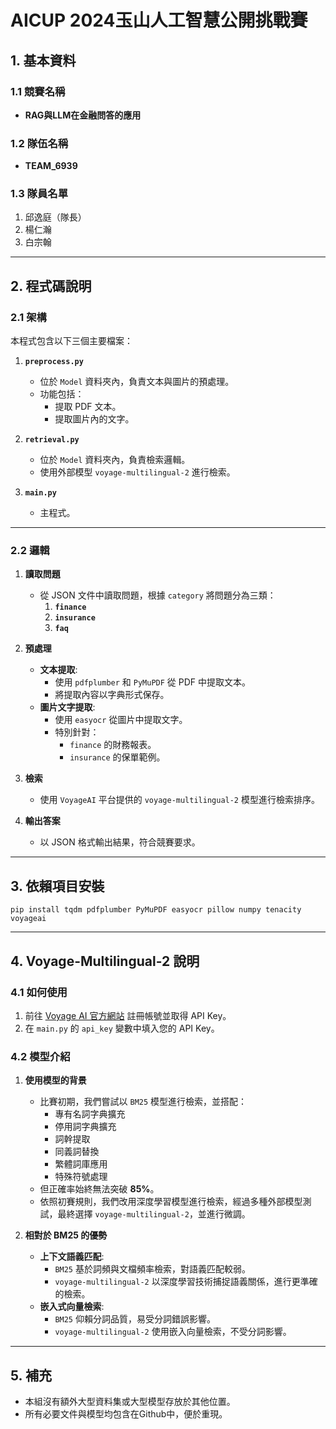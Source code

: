 # AICUP 2024玉山人工智慧公開挑戰賽

## **1. 基本資料**
### **1.1 競賽名稱**
- **RAG與LLM在金融問答的應用**

### **1.2 隊伍名稱**
- **TEAM_6939**

### **1.3 隊員名單**
1. 邱逸庭（隊長）
2. 楊仁瀚
3. 白宗翰

---

## **2. 程式碼說明**

### **2.1 架構**
本程式包含以下三個主要檔案：
1. **`preprocess.py`**
   - 位於 `Model` 資料夾內，負責文本與圖片的預處理。
   - 功能包括：
     - 提取 PDF 文本。
     - 提取圖片內的文字。

2. **`retrieval.py`**
   - 位於 `Model` 資料夾內，負責檢索邏輯。
   - 使用外部模型 `voyage-multilingual-2` 進行檢索。

3. **`main.py`**
   - 主程式。

---

### **2.2 邏輯**
1. **讀取問題**
   - 從 JSON 文件中讀取問題，根據 `category` 將問題分為三類：
     1. **`finance`**
     2. **`insurance`**
     3. **`faq`**

2. **預處理**
   - **文本提取**:
     - 使用 `pdfplumber` 和 `PyMuPDF` 從 PDF 中提取文本。
     - 將提取內容以字典形式保存。
   - **圖片文字提取**:
     - 使用 `easyocr` 從圖片中提取文字。
     - 特別針對：
       - `finance` 的財務報表。
       - `insurance` 的保單範例。

3. **檢索**
   - 使用 `VoyageAI` 平台提供的 `voyage-multilingual-2` 模型進行檢索排序。

4. **輸出答案**
   - 以 JSON 格式輸出結果，符合競賽要求。

---

## **3. 依賴項目安裝**
```pip install tqdm pdfplumber PyMuPDF easyocr pillow numpy tenacity voyageai ```

---

## **4. Voyage-Multilingual-2 說明**

### **4.1 如何使用**
1. 前往 [Voyage AI 官方網站](https://docs.voyageai.com/docs/embeddings) 註冊帳號並取得 API Key。
2. 在 `main.py` 的 `api_key` 變數中填入您的 API Key。

### **4.2 模型介紹**
1. **使用模型的背景**
   - 比賽初期，我們嘗試以 `BM25` 模型進行檢索，並搭配：
     - 專有名詞字典擴充
     - 停用詞字典擴充
     - 詞幹提取
     - 同義詞替換
     - 繁體詞庫應用
     - 特殊符號處理
   - 但正確率始終無法突破 **85%**。
   - 依照初賽規則，我們改用深度學習模型進行檢索，經過多種外部模型測試，最終選擇 `voyage-multilingual-2`，並進行微調。

2. **相對於 BM25 的優勢**
   - **上下文語義匹配**:
     - `BM25` 基於詞頻與文檔頻率檢索，對語義匹配較弱。
     - `voyage-multilingual-2` 以深度學習技術捕捉語義關係，進行更準確的檢索。
   - **嵌入式向量檢索**:
     - `BM25` 仰賴分詞品質，易受分詞錯誤影響。
     - `voyage-multilingual-2` 使用嵌入向量檢索，不受分詞影響。

---

## **5. 補充**
   - 本組沒有額外大型資料集或大型模型存放於其他位置。
   - 所有必要文件與模型均包含在Github中，便於重現。

